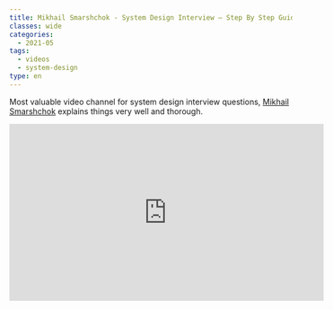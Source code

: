 ```yaml
---
title: Mikhail Smarshchok - System Design Interview – Step By Step Guide
classes: wide
categories:
  - 2021-05
tags:
  - videos
  - system-design
type: en
---
```


Most valuable video channel for system design interview questions, [Mikhail Smarshchok](https://www.linkedin.com/in/mikhail-smarshchok-507770122/) explains things very well and thorough.

<iframe width="560" height="315" src="https://www.youtube.com/embed/bUHFg8CZFws" title="YouTube video player" frameborder="0" allow="accelerometer; autoplay; clipboard-write; encrypted-media; gyroscope; picture-in-picture" allowfullscreen></iframe>

